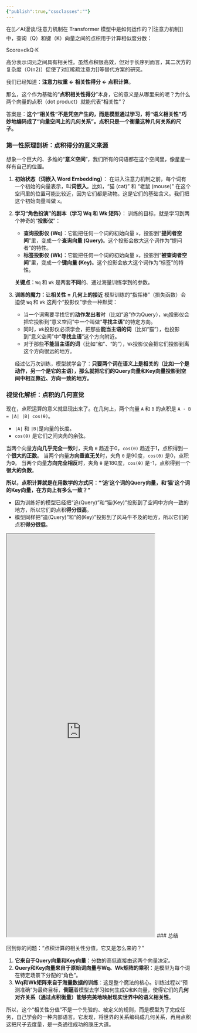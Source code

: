 ```yaml
---
{"publish":true,"cssclasses":""}
---
```


在[[🪄AI漫谈/注意力机制在 Transformer 模型中是如何运作的？\|注意力机制]]中，查询（Q）和键（K）向量之间的点积用于计算相似度分数：

Score=dk​​Q⋅K​

高分表示词元之间具有相关性。虽然点积很高效，但对于长序列而言，其二次方的复杂度（O(n2)）促使了对[[稀疏注意力]]等替代方案的研究。


我们已经知道：**注意力权重 ← 相关性得分 ← 点积计算**。

那么，这个作为基础的“**点积相关性得分**”本身，它的意义是从哪里来的呢？为什么两个向量的点积（dot product）就能代表“相关性”？

答案是：**这个“相关性”不是凭空产生的，而是模型通过学习，将“语义相关性”巧妙地编码成了“向量空间上的几何关系”。点积只是一个衡量这种几何关系的尺子。**

### 第一性原理剖析：点积得分的意义来源

想象一个巨大的、多维的“**意义空间**”，我们所有的词语都在这个空间里，像星星一样有自己的位置。

1. **初始状态（词嵌入 Word Embedding）**： 在进入注意力机制之前，每个词有一个初始的向量表示，叫**词嵌入**。比如，“猫 (cat)” 和 “老鼠 (mouse)” 在这个空间里的位置可能比较近，因为它们都是动物。这是它们的基础含义。我们把这个初始向量叫做 `x`。
    
2. **学习“角色扮演”的剧本（学习 Wq 和 Wk 矩阵）**： 训练的目标，就是学习到两个神奇的“**投影仪**”：
    
    - **查询投影仪 (Wq)**：它能把任何一个词的初始向量 `x`，投影到“**提问者空间**”里，变成一个**查询向量 (Query)**。这个投影会放大这个词作为“提问者”的特性。
    - **标签投影仪 (Wk)**：它能把任何一个词的初始向量 `x`，投影到“**被查询者空间**”里，变成一个**键向量 (Key)**。这个投影会放大这个词作为“标签”的特性。
    
    **关键点**：`Wq` 和 `Wk` 是两套**不同**的、通过海量训练学到的参数。
    
3. **训练的魔力：让相关性 = 几何上的接近** 模型训练的“指挥棒”（损失函数）会迫使 `Wq` 和 `Wk` 这两个“投影仪”学会一种默契：
    
    - 当一个词需要寻找它的**动作发出者**时（比如“追”作为Query），`Wq`投影仪会把它投影到“意义空间”中一个叫做“**寻找主语**”的特定方向。
    - 同时，`Wk`投影仪必须学会，把那些**能当主语的词**（比如“猫”），也投影到“意义空间”中“**寻找主语**”这个方向附近。
    - 对于那些**不能当主语的词**（比如“和”、“的”），`Wk`投影仪会把它们投影到离这个方向很远的地方。
    
    经过亿万次训练，模型就学会了：**只要两个词在语义上是相关的（比如一个是动作，另一个是它的主语），那么就把它们的Query向量和Key向量投影到空间中相互靠近、方向一致的地方。**
    
### 视觉化解析：点积的几何直觉

现在，点积运算的意义就显现出来了。在几何上，两个向量 `A` 和 `B` 的点积是 `A · B = |A| |B| cos(θ)`。

- `|A|` 和 `|B|`是向量的长度。
- `cos(θ)` 是它们之间夹角的余弦。

当两个向量**方向几乎完全一致**时，夹角 `θ` 趋近于0，`cos(θ)` 趋近于1，点积得到一个**很大的正数**。 当两个向量**方向垂直无关**时，夹角 `θ` 是90度，`cos(θ)` 是0，点积为**0**。 当两个向量**方向完全相反**时，夹角 `θ` 是180度，`cos(θ)` 是-1，点积得到一个**很大的负数**。

**所以，点积计算就是在用数学的方式问：“‘追’这个词的Query向量，和‘猫’这个词的Key向量，在方向上有多么一致？”**

- 因为训练好的模型已经把“追(Query)”和“猫(Key)”投影到了空间中方向一致的地方，所以它们的点积**得分很高**。
- 模型同样把“追(Query)”和“的(Key)”投影到了风马牛不及的地方，所以它们的点积**得分很低**。

<iframe
    height = 1100
    width = 80%
    padding = 0 0
    margins = 0 0
    src="https://pkm365.github.io/pages/dotproduct.html"></iframe>
### 总结

回到你的问题：“点积计算的相关性分值，它又是怎么来的？”

1. **它来自于Query向量和Key向量**：分数的高低直接由这两个向量决定。
2. **Query和Key向量来自于原始词向量与Wq、Wk矩阵的乘积**：是模型为每个词在特定场景下分配的“角色”。
3. **Wq和Wk矩阵来自于海量数据的训练**：这是整个魔法的核心。训练过程以“预测准确”为最终目标，**倒逼**着模型去学习如何生成Q和K向量，使得它们的**几何对齐关系（通过点积衡量）能够完美地映射现实世界中的语义相关性**。

所以，这个“相关性分值”不是一个先验的、被定义的规则，而是模型为了完成任务，自己学会的一种内部语言。它发现，将世界的关系编码成几何关系，再用点积这把尺子去度量，是一条通往成功的康庄大道。
